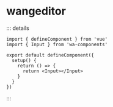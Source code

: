 # wangeditor

<Test label='label' type='password' color="#111" />

::: details

```
import { defineComponent } from 'vue'
import { Input } from 'wa-components'

export default defineComponent({
  setup() {
    return () => {
      return <Input></Input>
    }
  }
})

```

:::

<script lang="ts" setup>
import { Test } from '../../src/index'
</script>

